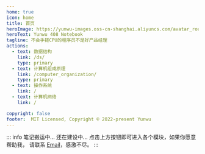```yaml
---
home: true
icon: home
title: 首页
heroImage: https://yunwu-images.oss-cn-shanghai.aliyuncs.com/avatar_round.png
heroText: Yunwu 408 Notebook
tagline: 不会手搓CPU的程序员不是好产品经理
actions:
  - text: 数据结构
    link: /ds/
    type: primary
  - text: 计算机组成原理
    link: /computer_organization/
    type: primary
  - text: 操作系统
    link: /
  - text: 计算机网络
    link: /

copyright: false
footer:  MIT Licensed, Copyright © 2022-present Yunwu
---
```


::: info 笔记搬运中...
还在建设中... 点击上方按钮即可进入各个模块，如果你愿意帮助我， 请联系 [Email](mailto:zewenlee2000@outlook.com)，感激不尽。
:::